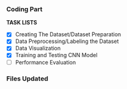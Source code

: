 ### Coding Part
**TASK LISTS**
- [x] Creating The Dataset/Dataset Preparation
- [x] Data Preprocessing/Labeling the Dataset
- [x] Data Visualization
- [x] Training and Testing CNN Model
- [ ] Performance Evaluation

### Files Updated

